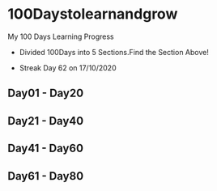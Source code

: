 # 100Daystolearnandgrow
My 100 Days Learning Progress 

- Divided 100Days into 5 Sections.Find the Section Above!

- Streak Day 62 on 17/10/2020

## Day01 - Day20 

## Day21 - Day40

## Day41 - Day60

## Day61 - Day80
